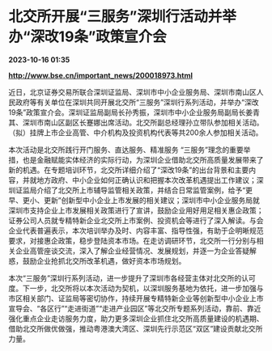 # 北交所开展“三服务”深圳行活动并举办“深改19条”政策宣介会

**2023-10-16 01:35**

**http://www.bse.cn/important_news/200018973.html**

近日，北京证券交易所联合深圳证监局、深圳市中小企业服务局、深圳市南山区人民政府等有关单位在深圳共同开展北交所“三服务”深圳行系列活动，并举办“深改19条”政策宣介会。深圳证监局副局长孙秀振，深圳市中小企业服务局副局长姜青其、深圳市南山区副区长蹇娜出席活动。北交所副总经理孙立带队参加相关活动。（拟）挂牌上市企业高管、中介机构及投资机构代表等共200余人参加相关活动。

本次活动是北交所践行开门服务、直达服务、精准服务 “三服务”理念的重要举措，也是金融赋能实体经济的实际行动，为深圳企业借助北交所高质量发展带来了新的机遇。在专题培训环节，北交所详细介绍了“深改19条”的出台背景和主要内容，并就地方政府、中小企业如何正确认识和把握本次改革机遇提出工作建议；深圳证监局介绍了北交所上市辅导监管相关政策，并结合日常监管案例，给予“更早、更小、更新”创新型中小企业上市发展的相关建议；深圳市中小企业服务局就深圳市支持企业上市发展相关政策进行了宣讲，鼓励企业用好用足相关惠企政策；证券公司人员就专精特新企业北交所上市案例、投资机会等进行了深入解读。与会企业代表普遍表示，本次培训举办及时、内容丰富、指导性强，有助于企明晰规范要求，对接惠企政策，稳步登陆资本市场。在走访调研环节，北交所一行分别与相关企业高管座谈交流，深入了解企业经营情况、发展规划，并逐一为企业答疑解惑，鼓励企业抢抓北交所改革机遇，做好资本市场规划。

本次“三服务”深圳行系列活动，进一步提升了深圳市各经营主体对北交所的认可度。下一步，北交所将以本次活动为契机，以深圳服务基地为依托，进一步加强与市区相关部门、证监局等密切协作，持续开展专精特新企业等创新型中小企业上市宣导会、“各区行”“走进街道”“走进产业园区”等北交所专题系列活动，靠前、靠近强化重点企业走访服务力度，助力更多深圳企业抓住北交所高质量建设的机遇期、借助北交所做优做强，推动粤港澳大湾区、深圳先行示范区“双区”建设贡献北交所力量。